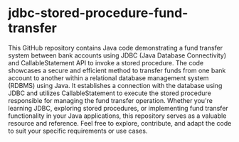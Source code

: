 # jdbc-stored-procedure-fund-transfer
This GitHub repository contains Java code demonstrating a fund transfer system between bank accounts using JDBC (Java Database Connectivity) and CallableStatement API to invoke a stored procedure.
The code showcases a secure and efficient method to transfer funds from one bank account to another within a relational database management system (RDBMS) using Java. It establishes a connection with the database using JDBC and utilizes CallableStatement to execute the stored procedure responsible for managing the fund transfer operation.
Whether you're learning JDBC, exploring stored procedures, or implementing fund transfer functionality in your Java applications, this repository serves as a valuable resource and reference.
Feel free to explore, contribute, and adapt the code to suit your specific requirements or use cases.
